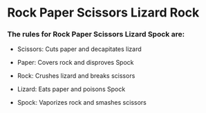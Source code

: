 # Rock Paper Scissors Lizard Rock

### The rules for Rock Paper Scissors Lizard Spock are:

- Scissors: Cuts paper and decapitates lizard

- Paper: Covers rock and disproves Spock

- Rock: Crushes lizard and breaks scissors

- Lizard: Eats paper and poisons Spock

- Spock: Vaporizes rock and smashes scissors
